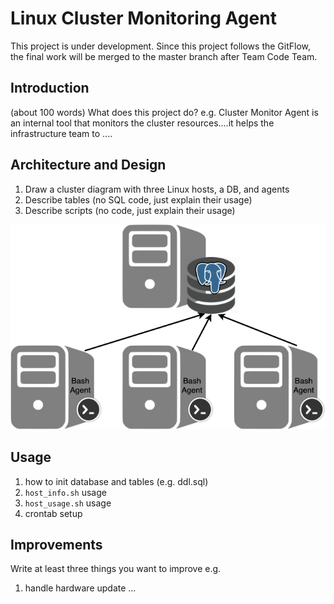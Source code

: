 # Linux Cluster Monitoring Agent
This project is under development. Since this project follows the GitFlow, the final work will be merged to the master branch after Team Code Team.

## Introduction
(about 100 words)
What does this project do? e.g. Cluster Monitor Agent is an internal tool that monitors the cluster resources....it helps the infrastructure team to ....

## Architecture and Design
1) Draw a cluster diagram with three Linux hosts, a DB, and agents
2) Describe tables (no SQL code, just explain their usage)
3) Describe scripts (no code, just explain their usage)

<img src="../assets/arch.png" alt="drawing" width="550"/>

## Usage
1) how to init database and tables (e.g. ddl.sql)
2) `host_info.sh` usage
3) `host_usage.sh` usage
4) crontab setup

## Improvements 
Write at least three things you want to improve 
e.g. 
1) handle hardware update 
...